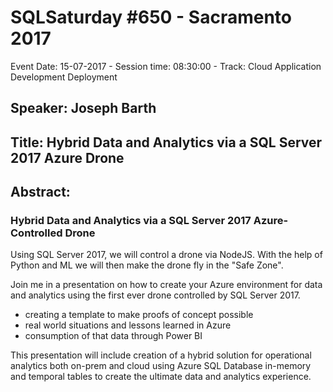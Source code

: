 # SQLSaturday #650 - Sacramento 2017
Event Date: 15-07-2017 - Session time: 08:30:00 - Track: Cloud Application Development  Deployment
## Speaker: Joseph Barth
## Title: Hybrid Data and Analytics via a SQL Server 2017  Azure Drone
## Abstract:
### Hybrid Data and Analytics via a SQL Server 2017  Azure-Controlled Drone

Using SQL Server 2017, we will control a drone via NodeJS.  With the help of Python and ML we will then make the drone fly in the "Safe Zone". 

Join me in a presentation on how to create your Azure environment for data and analytics using the first ever drone controlled by SQL Server 2017. 

- creating a template to make proofs of concept possible
- real world situations and lessons learned in Azure
- consumption of that data through Power BI

This presentation will include creation of a hybrid solution for operational analytics both on-prem and cloud using Azure SQL Database in-memory and temporal tables to create the ultimate data and analytics experience.
